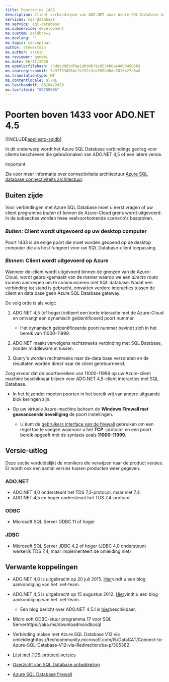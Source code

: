 ```yaml
---
title: Poorten na 1433
description: Client verbindingen van ADO.NET naar Azure SQL Database kunnen de proxy overs Laan en rechtstreeks communiceren met de data base via andere poorten dan 1433.
services: sql-database
ms.service: sql-database
ms.subservice: development
ms.custom: sqldbrb=1
ms.devlang: ''
ms.topic: conceptual
author: stevestein
ms.author: sstein
ms.reviewer: genemi
ms.date: 06/11/2020
ms.openlocfilehash: c5ddcd083dfae1d0d4b79cd534b6ae4d034903b9
ms.sourcegitcommit: 5a37753456bc2e152c3cb765b90dc7815c27a0a8
ms.translationtype: MT
ms.contentlocale: nl-NL
ms.lasthandoff: 08/04/2020
ms.locfileid: "87759305"
---
```

# <a name="ports-beyond-1433-for-adonet-45"></a>Poorten boven 1433 voor ADO.NET 4.5
[!INCLUDE[appliesto-sqldb](../includes/appliesto-sqldb.md)]

In dit onderwerp wordt het Azure SQL Database verbindings gedrag voor clients beschreven die gebruikmaken van ADO.NET 4,5 of een latere versie.

> [!IMPORTANT]
> Zie voor meer informatie over connectiviteits architectuur [Azure SQL database connectiviteits architectuur](connectivity-architecture.md).
>

## <a name="outside-vs-inside"></a>Buiten zijde

Voor verbindingen met Azure SQL Database moet u eerst vragen of uw client programma *buiten* of *binnen* de Azure-Cloud grens wordt uitgevoerd. In de subsecties worden twee veelvoorkomende scenario's besproken.

### <a name="outside-client-runs-on-your-desktop-computer"></a>*Buiten:* Client wordt uitgevoerd op uw desktop computer

Poort 1433 is de enige poort die moet worden geopend op de desktop computer die als host fungeert voor uw SQL Database-client toepassing.

### <a name="inside-client-runs-on-azure"></a>*Binnen:* Client wordt uitgevoerd op Azure

Wanneer de-client wordt uitgevoerd binnen de grenzen van de Azure-Cloud, wordt gebruikgemaakt van de manier waarop we een *directe route* kunnen aanroepen om te communiceren met SQL database. Nadat een verbinding tot stand is gebracht, omvatten verdere interacties tussen de client en data base geen Azure SQL Database gateway.

De volg orde is als volgt:

1. ADO.NET 4,5 (of hoger) initieert een korte interactie met de Azure-Cloud en ontvangt een dynamisch geïdentificeerd poort nummer.

   * Het dynamisch geïdentificeerde poort nummer bevindt zich in het bereik van 11000-11999.
2. ADO.NET maakt vervolgens rechtstreeks verbinding met SQL Database, zonder middleware in tussen.
3. Query's worden rechtstreeks naar de-data base verzonden en de resultaten worden direct naar de client geretourneerd.

Zorg ervoor dat de poortbereiken van 11000-11999 op uw Azure-client machine beschikbaar blijven voor ADO.NET 4,5-client interacties met SQL Database.

* In het bijzonder moeten poorten in het bereik vrij van andere uitgaande blok keringen zijn.
* Op uw virtuele Azure-machine beheert de **Windows Firewall met geavanceerde beveiliging** de poort instellingen.
  
  * U kunt de [gebruikers interface van de firewall](/sql/sql-server/install/configure-the-windows-firewall-to-allow-sql-server-access) gebruiken om een regel toe te voegen waarvoor u het **TCP** -protocol en een poort bereik opgeeft met de syntaxis zoals **11000-11999**.

## <a name="version-clarifications"></a>Versie-uitleg

Deze sectie verduidelijkt de monikers die verwijzen naar de product versies. Er wordt ook een aantal versies tussen producten weer gegeven.

### <a name="adonet"></a>ADO.NET

* ADO.NET 4,0 ondersteunt het TDS 7,3-protocol, maar niet 7,4.
* ADO.NET 4,5 en hoger ondersteunt het TDS 7,4-protocol.

### <a name="odbc"></a>ODBC

* Microsoft SQL Server ODBC 11 of hoger

### <a name="jdbc"></a>JDBC

* Microsoft SQL Server JDBC 4,2 of hoger (JDBC 4,0 ondersteunt werkelijk TDS 7,4, maar implementeert de omleiding niet)

## <a name="related-links"></a>Verwante koppelingen

* ADO.NET 4,6 is uitgebracht op 20 juli 2015. [Hier](https://devblogs.microsoft.com/dotnet/announcing-net-framework-4-6/)vindt u een blog aankondiging van het .net-team.
* ADO.NET 4,5 is uitgebracht op 15 augustus 2012. [Hier](https://devblogs.microsoft.com/dotnet/announcing-the-release-of-net-framework-4-5-rtm-product-and-source-code/)vindt u een blog aankondiging van het .net-team.
  * Een blog bericht over ADO.NET 4.5.1 is [hier](https://devblogs.microsoft.com/dotnet/announcing-the-net-framework-4-5-1-preview/)beschikbaar.

* Micro soft ODBC-stuur programma 17 voor SQL Serverhttps://aka.ms/downloadmsodbcsql

* Verbinding maken met Azure SQL Database V12 via omleidinghttps://techcommunity.microsoft.com/t5/DataCAT/Connect-to-Azure-SQL-Database-V12-via-Redirection/ba-p/305362

* [Lijst met TDS-protocol versies](https://www.freetds.org/)
* [Overzicht van SQL Database ontwikkeling](develop-overview.md)
* [Azure SQL Database firewall](firewall-configure.md)

